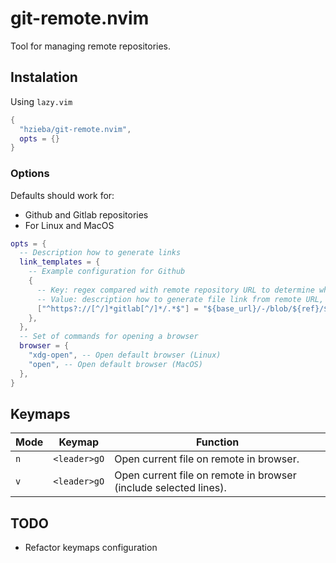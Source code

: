 # git-remote.nvim

Tool for managing remote repositories.

## Instalation

Using `lazy.vim`

```lua
{
  "hzieba/git-remote.nvim",
  opts = {}
}
```

### Options

Defaults should work for:

* Github and Gitlab repositories
* For Linux and MacOS

```lua
opts = {
  -- Description how to generate links
  link_templates = {
    -- Example configuration for Github
    {
      -- Key: regex compared with remote repository URL to determine what syntax does it use
      -- Value: description how to generate file link from remote URL, reference to commit (branch) and path to file
      ["^https?://[^/]*gitlab[^/]*/.*$"] = "${base_url}/-/blob/${ref}/${filepath}", 
    },
  },
  -- Set of commands for opening a browser
  browser = {
    "xdg-open", -- Open default browser (Linux)
    "open", -- Open default browser (MacOS)
  },
}
```

## Keymaps

| Mode | Keymap       | Function                                                         |
|------|--------------|------------------------------------------------------------------|
| `n`  | `<leader>gO` | Open current file on remote in browser.                          |
| `v`  | `<leader>gO` | Open current file on remote in browser (include selected lines). |

## TODO

* Refactor keymaps configuration
